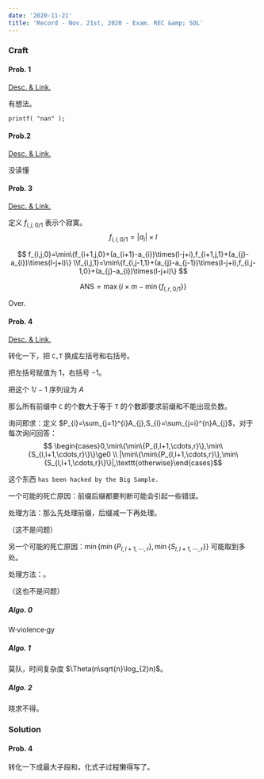 ```yaml
---
date: '2020-11-21'
title: 'Record - Nov. 21st, 2020 - Exam. REC &amp; SOL'
---
```


### Craft

#### Prob. 1

[Desc. & Link.](http://222.180.160.110:1024/problem/4865)

有想法。

`printf( "nan" );`

#### Prob.2

[Desc. & Link.](http://222.180.160.110:1024/problem/4218)

没读懂

#### Prob. 3

[Desc. & Link.](http://222.180.160.110:1024/problem/4864)

定义 $f_{i,j,0/1}$ 表示个寂寞。
$$
f_{i,i,0/1}=|a_{i}|\times I
$$

$$
f_{i,j,0}=\min\{f_{i+1,j,0}+(a_{i+1}-a_{i})\times(I-j+i),f_{i+1,j,1}+(a_{j}-a_{i})\times(I-j+i)\} \\f_{i,j,1}=\min\{f_{i,j-1,1}+(a_{j}-a_{j-1})\times(I-j+i),f_{i,j-1,0}+(a_{j}-a_{i})\times(I-j+i)\}
$$

$$
\mathrm{ANS}=\max\{i\times m-\min\{f_{l,r,0/1}\}\}
$$

Over.

#### Prob. 4

[Desc. & Link.](http://222.180.160.110:1024/problem/4222)

转化一下，把 $\texttt{C,T}$ 换成左括号和右括号。

把左括号赋值为 $1$，右括号 $-1$。

把这个 $1/-1$ 序列设为 $A$

那么所有前缀中 $\texttt{C}$ 的个数大于等于 $\texttt{T}$ 的个数即要求前缀和不能出现负数。

询问即求：定义 $P_{i}=\sum_{j=1}^{i}A_{j},S_{i}=\sum_{j=i}^{n}A_{j}$，对于每次询问回答：
$$
\begin{cases}0,\min\{\min\{P_{l,l+1,\cdots,r}\},\min\{S_{l,l+1,\cdots,r}\}\}\ge0 \\ |\min\{\min\{P_{l,l+1,\cdots,r}\},\min\{S_{l,l+1,\cdots,r}\}\}|,\texttt{otherwise}\end{cases}​
$$

这个东西 $\texttt{has been hacked by the Big Sample.}$

一个可能的死亡原因：前缀后缀都要判断可能会引起一些错误。

处理方法：那么先处理前缀，后缀减一下再处理。

（这不是问题）

另一个可能的死亡原因：$\min\{\min\{P_{l,l+1,\cdots,r}\},\min\{S_{l,l+1,\cdots,r}\}\}$ 可能取到多处。

处理方法：。

（这也不是问题）

##### Algo. 0

W·violence·gy

##### Algo. 1

莫队，时间复杂度 $\Theta(n\sqrt{n}\log_{2}n)$。

##### Algo. 2

晓求不得。


### Solution

#### Prob. 4

转化一下成最大子段和，化式子过程懒得写了。
